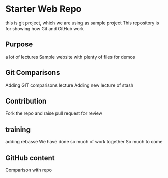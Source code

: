 # Starter Web Repo
this is git project, which we are using as sample project 
This repository is for showing how Git and GitHub work

## Purpose
a lot of lectures 
Sample website with plenty of files for demos

## Git Comparisons
Adding GIT comparisons lecture
Adding new lecture of stash

## Contribution
Fork the repo and raise pull request for review

## training
adding rebasse
We have done so much of work together
So much to come

## GitHub content
Comparison with  repo
